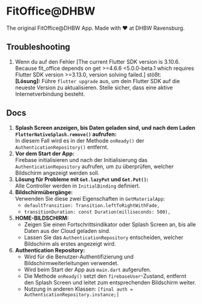 # FitOffice@DHBW

The original FitOffice@DHBW App. Made with ❤️ at DHBW Ravensburg.
 
## Troubleshooting
1. Wenn du auf den Fehler [The current Flutter SDK version is 3.10.6. Because fit_office depends on get >=4.6.6 <5.0.0-beta.1 which requires Flutter SDK version >=3.13.0, version solving failed.] stößt:  
   **[Lösung]:** Führe `flutter upgrade` aus, um dein Flutter SDK auf die neueste Version zu aktualisieren. Stelle sicher, dass eine aktive Internetverbindung besteht.

## Docs
1. **Splash Screen anzeigen, bis Daten geladen sind, und nach dem Laden `FlutterNativeSplash.remove()` aufrufen:**  
   In diesem Fall wird es in der Methode `onReady()` der `AuthenticationRepository()` entfernt.
2. **Vor dem Start der App:**  
   Firebase initialisieren und nach der Initialisierung das `AuthenticationRepository` aufrufen, um zu überprüfen, welcher Bildschirm angezeigt werden soll.
3. **Lösung für Probleme mit `Get.lazyPut` und `Get.Put()`:**  
   Alle Controller werden in `InitialBinding` definiert.
4. **Bildschirmübergänge:**  
   Verwenden Sie diese zwei Eigenschaften in `GetMaterialApp`:  
      - `defaultTransition: Transition.leftToRightWithFade,`  
      - `transitionDuration: const Duration(milliseconds: 500),`
5. **HOME-BILDSCHIRM:**  
   - Zeigen Sie einen Fortschrittsindikator oder Splash Screen an, bis alle Daten aus der Cloud geladen sind.  
   - Lassen Sie das `AuthenticationRepository` entscheiden, welcher Bildschirm als erstes angezeigt wird.
6. **Authentication Repository:**  
   - Wird für die Benutzer-Authentifizierung und Bildschirmweiterleitungen verwendet.  
   - Wird beim Start der App aus `main.dart` aufgerufen.  
   - Die Methode `onReady()` setzt den `firebaseUser`-Zustand, entfernt den Splash Screen und leitet zum entsprechenden Bildschirm weiter.  
   - Nutzung in anderen Klassen: `[final auth = AuthenticationRepository.instance;]`
